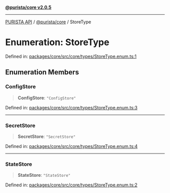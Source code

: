 [**@purista/core v2.0.5**](../README.md)

***

[PURISTA API](../../../packages.md) / [@purista/core](../README.md) / StoreType

# Enumeration: StoreType

Defined in: [packages/core/src/core/types/StoreType.enum.ts:1](https://github.com/puristajs/purista/blob/master/packages/core/src/core/types/StoreType.enum.ts#L1)

## Enumeration Members

### ConfigStore

> **ConfigStore**: `"ConfigStore"`

Defined in: [packages/core/src/core/types/StoreType.enum.ts:3](https://github.com/puristajs/purista/blob/master/packages/core/src/core/types/StoreType.enum.ts#L3)

***

### SecretStore

> **SecretStore**: `"SecretStore"`

Defined in: [packages/core/src/core/types/StoreType.enum.ts:4](https://github.com/puristajs/purista/blob/master/packages/core/src/core/types/StoreType.enum.ts#L4)

***

### StateStore

> **StateStore**: `"StateStore"`

Defined in: [packages/core/src/core/types/StoreType.enum.ts:2](https://github.com/puristajs/purista/blob/master/packages/core/src/core/types/StoreType.enum.ts#L2)
